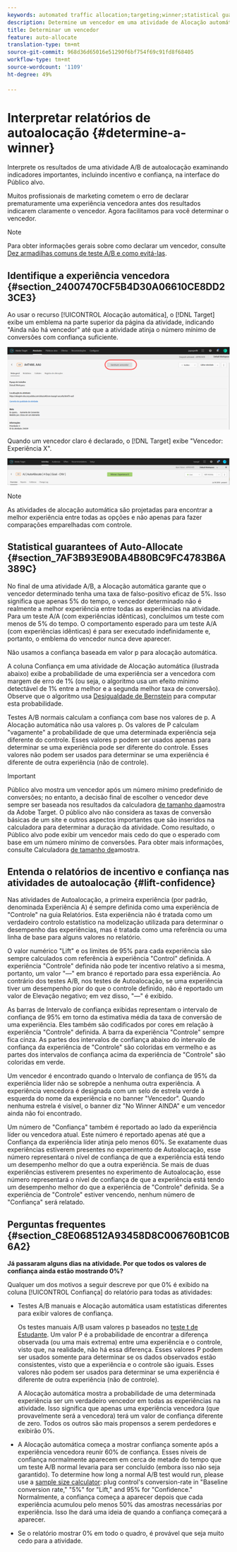 ```yaml
---
keywords: automated traffic allocation;targeting;winner;statistical guarantee;confidence;determine winner;lift;confidence;default;default experience
description: Determine um vencedor em uma atividade de Alocação automática A/B exibindo indicadores na interface do usuário do Target.
title: Determinar um vencedor
feature: auto-allocate
translation-type: tm+mt
source-git-commit: 968d36d65016e51290f6bf754f69c91fd8f68405
workflow-type: tm+mt
source-wordcount: '1109'
ht-degree: 49%

---
```



# Interpretar relatórios de autoalocação {#determine-a-winner}

Interprete os resultados de uma atividade A/B de autoalocação examinando indicadores importantes, incluindo incentivo e confiança, na interface do Público alvo.

Muitos profissionais de marketing cometem o erro de declarar prematuramente uma experiência vencedora antes dos resultados indicarem claramente o vencedor. Agora facilitamos para você determinar o vencedor.

>[!NOTE]
>
>Para obter informações gerais sobre como declarar um vencedor, consulte [Dez armadilhas comuns de teste A/B e como evitá-las](/help/c-activities/t-test-ab/common-ab-testing-pitfalls.md).

## Identifique a experiência vencedora {#section_24007470CF5B4D30A06610CE8DD23CE3}

Ao usar o recurso [!UICONTROL Alocação automática], o [!DNL Target] exibe um emblema na parte superior da página da atividade, indicando &quot;Ainda não há vencedor&quot; até que a atividade atinja o número mínimo de conversões com confiança suficiente.

![Sem selo de Vencedor](/help/c-activities/automated-traffic-allocation/assets/no-winner.png)

Quando um vencedor claro é declarado, o [!DNL Target] exibe &quot;Vencedor: Experiência X&quot;.

![](assets/winner.png)

>[!NOTE]
>
>As atividades de alocação automática são projetadas para encontrar a melhor experiência entre todas as opções e não apenas para fazer comparações emparelhadas com controle.

## Statistical guarantees of Auto-Allocate {#section_7AF3B93E90BA4B80BC9FC4783B6A389C}

No final de uma atividade A/B, a Alocação automática garante que o vencedor determinado tenha uma taxa de falso-positivo eficaz de 5%. Isso significa que apenas 5% do tempo, o vencedor determinado não é realmente a melhor experiência entre todas as experiências na atividade. Para um teste A/A (com experiências idênticas), concluímos um teste com menos de 5% do tempo. O comportamento esperado para um teste A/A (com experiências idênticas) é para ser executado indefinidamente e, portanto, o emblema do vencedor nunca deve aparecer.

Não usamos a confiança baseada em valor p para alocação automática.

A coluna Confiança em uma atividade de Alocação automática (ilustrada abaixo) exibe a probabilidade de uma experiência ser a vencedora com margem de erro de 1% (ou seja, o algoritmo usa um efeito mínimo detectável de 1% entre a melhor e a segunda melhor taxa de conversão). Observe que o algoritmo usa [Desigualdade de Bernstein](https://en.wikipedia.org/wiki/Bernstein_inequalities_(probability_theory)) para computar esta probabilidade.

Testes A/B normais calculam a confiança com base nos valores de p. A Alocação automática não usa valores p. Os valores de P calculam &quot;vagamente&quot; a probabilidade de que uma determinada experiência seja diferente do controle. Esses valores p podem ser usados apenas para determinar se uma experiência pode ser diferente do controle. Esses valores não podem ser usados para determinar se uma experiência é diferente de outra experiência (não de controle).

>[!IMPORTANT]
>
>Público alvo mostra um vencedor após um número mínimo predefinido de conversões; no entanto, a decisão final de escolher o vencedor deve sempre ser baseada nos resultados da calculadora [de tamanho da](https://docs.adobe.com/content/target-microsite/testcalculator.html)amostra da Adobe Target. O público alvo não considera as taxas de conversão básicas de um site e outros aspectos importantes que são inseridos na calculadora para determinar a duração da atividade. Como resultado, o Público alvo pode exibir um vencedor mais cedo do que o esperado com base em um número mínimo de conversões. Para obter mais informações, consulte Calculadora [de tamanho de](/help/c-activities/t-test-ab/sample-size-determination.md#section_6B8725BD704C4AFE939EF2A6B6E834E6)amostra.

## Entenda o relatórios de incentivo e confiança nas atividades de autoalocação {#lift-confidence}

Nas atividades de Autoalocação, a primeira experiência (por padrão, denominada Experiência A) é sempre definida como uma experiência de &quot;Controle&quot; na guia Relatórios. Esta experiência não é tratada como um verdadeiro controlo estatístico na modelização utilizada para determinar o desempenho das experiências, mas é tratada como uma referência ou uma linha de base para alguns valores no relatório.

O valor numérico &quot;Lift&quot; e os limites de 95% para cada experiência são sempre calculados com referência à experiência &quot;Control&quot; definida. A experiência &quot;Controle&quot; definida não pode ter incentivo relativo a si mesma, portanto, um valor &quot;—&quot; em branco é reportado para essa experiência. Ao contrário dos testes A/B, nos testes de Autoalocação, se uma experiência tiver um desempenho pior do que o controle definido, não é reportado um valor de Elevação negativo; em vez disso, &quot;—&quot; é exibido.

As barras de Intervalo de confiança exibidas representam o intervalo de confiança de 95% em torno da estimativa média da taxa de conversão de uma experiência. Eles também são codificados por cores em relação à experiência &quot;Controle&quot; definida. A barra da experiência &quot;Controle&quot; sempre fica cinza. As partes dos intervalos de confiança abaixo do intervalo de confiança da experiência de &quot;Controle&quot; são coloridas em vermelho e as partes dos intervalos de confiança acima da experiência de &quot;Controle&quot; são coloridas em verde.

Um vencedor é encontrado quando o Intervalo de confiança de 95% da experiência líder não se sobrepõe a nenhuma outra experiência. A experiência vencedora é designada com um selo de estrela verde à esquerda do nome da experiência e no banner &quot;Vencedor&quot;. Quando nenhuma estrela é visível, o banner diz &quot;No Winner AINDA&quot; e um vencedor ainda não foi encontrado.

Um número de &quot;Confiança&quot; também é reportado ao lado da experiência líder ou vencedora atual. Este número é reportado apenas até que a Confiança da experiência líder atinja pelo menos 60%. Se exatamente duas experiências estiverem presentes no experimento de Autoalocação, esse número representará o nível de confiança de que a experiência está tendo um desempenho melhor do que a outra experiência. Se mais de duas experiências estiverem presentes no experimento de Autoalocação, esse número representará o nível de confiança de que a experiência está tendo um desempenho melhor do que a experiência de &quot;Controle&quot; definida. Se a experiência de &quot;Controle&quot; estiver vencendo, nenhum número de &quot;Confiança&quot; será relatado.

## Perguntas frequentes {#section_C8E068512A93458D8C006760B1C0B6A2}

**Já passaram alguns dias na atividade. Por que todos os valores de confiança ainda estão mostrando 0%?**

Qualquer um dos motivos a seguir descreve por que 0% é exibido na coluna [!UICONTROL Confiança] do relatório para todas as atividades:

* Testes A/B manuais e Alocação automática usam estatísticas diferentes para exibir valores de confiança.

   Os testes manuais A/B usam valores p baseados no [teste t de Estudante](https://en.wikipedia.org/wiki/Student%27s_t-test). Um valor P é a probabilidade de encontrar a diferença observada (ou uma mais extrema) entre uma experiência e o controle, visto que, na realidade, não há essa diferença. Esses valores P podem ser usados somente para determinar se os dados observados estão consistentes, visto que a experiência e o controle são iguais. Esses valores não podem ser usados para determinar se uma experiência é diferente de outra experiência (não de controle).

   A Alocação automática mostra a probabilidade de uma determinada experiência ser um verdadeiro vencedor em todas as experiências na atividade. Isso significa que apenas uma experiência vencedora (que provavelmente será a vencedora) terá um valor de confiança diferente de zero. Todos os outros são mais propensos a serem perdedores e exibirão 0%.

* A Alocação automática começa a mostrar confiança somente após a experiência vencedora reunir 60% de confiança. Esses níveis de confiança normalmente aparecem em cerca de metade do tempo que um teste A/B normal levaria para ser concluído (embora isso não seja garantido). To determine how long a normal A/B test would run, please use a [sample size calculator](https://docs.adobe.com/content/target-microsite/testcalculator.html): plug control&#39;s conversion-rate in &quot;Baseline conversion rate,&quot; &quot;5%&quot; for &quot;Lift,&quot; and 95% for &quot;Confidence.&quot; Normalmente, a confiança começa a aparecer depois que cada experiência acumulou pelo menos 50% das amostras necessárias por experiência. Isso lhe dará uma ideia de quando a confiança começará a aparecer.
* Se o relatório mostrar 0% em todo o quadro, é provável que seja muito cedo para a atividade.

